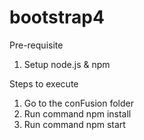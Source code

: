 # bootstrap4

Pre-requisite

1. Setup node.js & npm

Steps to execute

1. Go to the conFusion folder
2. Run command npm install
3. Run command npm start